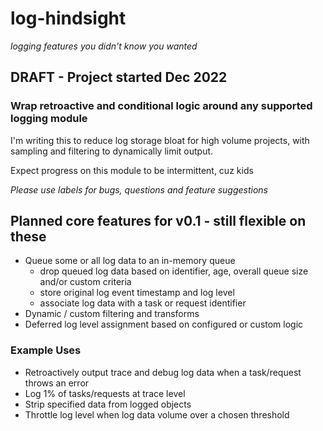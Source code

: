 # log-hindsight
_logging features you didn't know you wanted_

## DRAFT - Project started Dec 2022

### Wrap retroactive and conditional logic around any supported logging module

I'm writing this to reduce log storage bloat for high volume projects, with sampling and filtering to dynamically limit output.

Expect progress on this module to be intermittent, cuz kids

_Please use labels for bugs, questions and feature suggestions_

 ## Planned core features for v0.1 - still flexible on these

 * Queue some or all log data to an in-memory queue
   * drop queued log data based on identifier, age, overall queue size and/or custom criteria
   * store original log event timestamp and log level
   * associate log data with a task or request identifier
 * Dynamic / custom filtering and transforms
 * Deferred log level assignment based on configured or custom logic

### Example Uses

 * Retroactively output trace and debug log data when a task/request throws an error
 * Log 1% of tasks/requests at trace level
 * Strip specified data from logged objects
 * Throttle log level when log data volume over a chosen threshold
